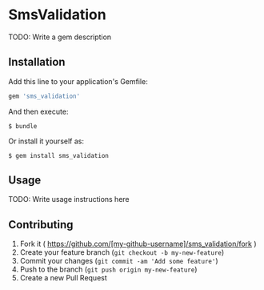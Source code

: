 # SmsValidation

TODO: Write a gem description

## Installation

Add this line to your application's Gemfile:

```ruby
gem 'sms_validation'
```

And then execute:

    $ bundle

Or install it yourself as:

    $ gem install sms_validation

## Usage

TODO: Write usage instructions here

## Contributing

1. Fork it ( https://github.com/[my-github-username]/sms_validation/fork )
2. Create your feature branch (`git checkout -b my-new-feature`)
3. Commit your changes (`git commit -am 'Add some feature'`)
4. Push to the branch (`git push origin my-new-feature`)
5. Create a new Pull Request
